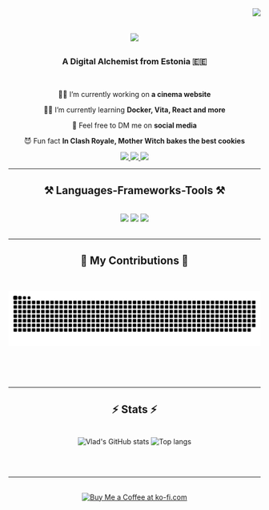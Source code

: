 <img align="right" src="https://visitor-badge.laobi.icu/badge?page_id=djatsenko.djatsenko" />

<h1 align="center">
    <img src="https://readme-typing-svg.herokuapp.com/?font=Righteous&size=35&center=true&vCenter=true&width=500&height=70&duration=4000&lines=Hi+There!+👋;+I'm+Vlad+Djatsenko!;+Thanks+for+visiting+my+page" />
</h1>

<h3 align="center">A Digital Alchemist from Estonia 🇪🇪</h3>

<br/>

<div align="center">
 
👨‍💻 I’m currently working on **a cinema website**
 
👨‍🎓 I’m currently learning **Docker, Vita, React and more**

💬 Feel free to DM me on **social media**

😈 Fun fact **In Clash Royale, Mother Witch bakes the best cookies**

 </div>
 
<div align="center"> 
  <a href="mailto:vladd200527@gmail.com">
    <img src="https://img.shields.io/badge/Gmail-333333?style=for-the-badge&logo=gmail&logoColor=red" />
  </a>
  <a href="https://www.instagram.com/vlad.karpinsk1y?igsh=MTM0eHVwajk0YmM3Yw%3D%3D&utm_source=qr" target="_blank">
    <img src="https://img.shields.io/badge/Instagram-E4405F?style=for-the-badge&logo=instagram&logoColor=white" />
  </a>
  <a href="https://www.youtube.com/watch?v=dQw4w9WgXcQ" target="_blank">
     <img src="https://img.shields.io/badge/Portfolio-FF5722?style=for-the-badge&logo=todoist&logoColor=white" target="_blank" /> 
  </a>
</div>

 <hr/>
 
<h2 align="center">⚒️ Languages-Frameworks-Tools ⚒️</h2>
<br/>
<div align="center">
    <img src="https://skillicons.dev/icons?i=windows,vscode,vite,visualstudio,vim,unity,ubuntu,ts,svg,robloxstudio,replit,discord" />
    <img src="https://skillicons.dev/icons?i=react,py,prisma,powershell,php,ps,npm,nodejs,nextjs,mysql,laravel,jquery" />
    <img src="https://skillicons.dev/icons?i=js,express,ai,html,github,git,docker,css,cs,bootstrap,figma,codepen" /><br>
</div>

<br/>
<hr/>

<div align="center">
  <h2>🐍 My Contributions 🐍</h2>
  <br>
    
  ![snake gif](https://github.com/djatsenko/djatsenko/blob/output/github-snake-dark.svg)
  
  <br/><br/><br/>
</div>

<hr/>

<h2 align="center">⚡ Stats ⚡</h2>
<br>
<div align=center>
  <img height=200 alt="Vlad's GitHub stats" src="https://github-readme-stats.vercel.app/api?username=djatsenko&show_icons=true&theme=transparent&rank_icon=github"/>
<img height=200 alt="Top langs" src="https://github-readme-stats.vercel.app/api/top-langs/?username=djatsenko&layout=donut&&langs_count=8&theme=transparent&size_weight=0.5&count_weight=0.5&exclude_repo=github-readme-stats"/>
</div>

<br/><br/>

<hr/>

<br/>

<div align="center">
<a href='https://ko-fi.com/djatsenko' target='_blank'><img height='64' style='border:0px;height:64px;' src='https://storage.ko-fi.com/cdn/kofi1.png?v=3' border='0' alt='Buy Me a Coffee at ko-fi.com' /></a>
</div>

<br/>



